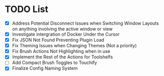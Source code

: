 # TODO List
- [x] Address Potential Disconnect Issues when Switching Window Layouts on anything involving the active window or view
- [x] Investigate intergration of Docker Under the Cursor
- [x] Fix JSON Not Found Preventing Plugin Load
- [x] Fix Theming Issues when Changing Themes (Not a priority)
- [x] Fix Brush Actions Not Highlighting when in use
- [x] Implement the Rest of the Actions for Toolshelfs
- [ ] Add Compact Brush Toggles to Touchify
- [x] Finalize Config Naming System
